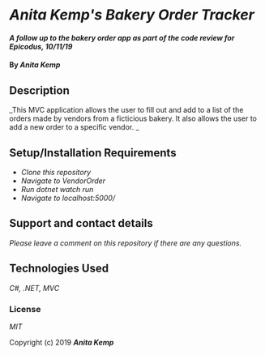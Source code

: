 # _Anita Kemp's Bakery Order Tracker_

#### _A follow up to the bakery order app as part of the code review for Epicodus, 10/11/19_

#### By _Anita Kemp_

## Description

_This MVC application allows the user to fill out and add to a list of the orders made by vendors from a ficticious bakery. It also allows the user to add a new order to a specific vendor. _

## Setup/Installation Requirements

* _Clone this repository_
* _Navigate to VendorOrder_
* _Run dotnet watch run_
* _Navigate to localhost:5000/_


## Support and contact details

_Please leave a comment on this repository if there are any questions._

## Technologies Used

_C#, .NET, MVC_

### License

*MIT*

Copyright (c) 2019 **_Anita Kemp_**